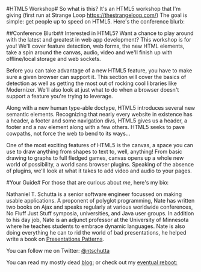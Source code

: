 #HTML5 Workshop#
So what is this? It's an HTML5 workshop that I'm giving (first run at Strange Loop https://thestrangeloop.com/) The goal is simple: get people up to speed on HTML5. Here's the conference blurb:

##Conference Blurb##
Interested in HTML5? Want a chance to play around with the latest and greatest in web app development? This workshop is for you! We'll cover feature detection, web forms, the new HTML elements, take a spin around the canvas, audio, video and we'll finish up with offline/local storage and web sockets.

Before you can take advantage of a new HTML5 feature, you have to make sure a given browser can support it. This section will cover the basics of detection as well as getting the most out of rocking cool libraries like Modernizer. We'll also look at just what to do when a browser doesn't support a feature you're trying to leverage.

Along with a new human type-able doctype, HTML5 introduces several new semantic elements. Recognizing that nearly every website in existence has a header, a footer and some navigation divs, HTML5 gives us a header, a footer and a nav element along with a few others. HTML5 seeks to pave cowpaths, not force the web to bend to its ways...

One of the most exciting features of HTML5 is the canvas, a space you can use to draw anything from shapes to text to, well, anything! From basic drawing to graphs to full fledged games, canvas opens up a whole new world of possibility, a world sans browser plugins. Speaking of the absence of plugins, we'll look at what it takes to add video and audio to your pages.

#Your Guide#
For those that are curious about *me*, here's my bio:

Nathaniel T. Schutta is a senior software engineer focussed on making usable applications. A proponent of polyglot programming, Nate has written two books on Ajax and speaks regularly at various worldwide conferences, No Fluff Just Stuff symposia, universities, and Java user groups. In addition to his day job, Nate is an adjunct professor at the University of Minnesota where he teaches students to embrace dynamic languages. Nate is also doing everything he can to rid the world of bad presentations, he helped write a book on [Presentations Patterns](http://presentationpatterns.com).

You can follow me on Twitter: [@ntschutta](https://twitter.com/ntschutta)

You can read my mostly dead [blog:](http://www.ntschutta.com/jat/) or check out my [eventual reboot:](http://ntschutta.github.com)